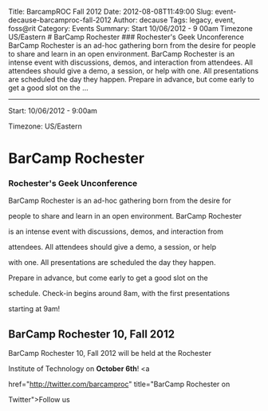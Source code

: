 Title: BarcampROC Fall 2012
Date: 2012-08-08T11:49:00
Slug: event-decause-barcamproc-fall-2012
Author: decause
Tags: legacy, event, foss@rit
Category: Events
Summary: Start  10/06/2012 - 9 00am  Timezone  US/Eastern  # BarCamp Rochester  ### Rochester's Geek Unconference  BarCamp Rochester is an ad-hoc gathering born from the desire for  people to share and learn in an open environment. BarCamp Rochester  is an intense event with discussions, demos, and interaction from  attendees. All attendees should give a demo, a session, or help  with one. All presentations are scheduled the day they happen.  Prepare in advance, but come early to get a good slot on the   ... 

---
Start: 10/06/2012 - 9:00am

Timezone: US/Eastern

# BarCamp Rochester

### Rochester's Geek Unconference

BarCamp Rochester is an ad-hoc gathering born from the desire for

people to share and learn in an open environment. BarCamp Rochester

is an intense event with discussions, demos, and interaction from

attendees. All attendees should give a demo, a session, or help

with one. All presentations are scheduled the day they happen.

Prepare in advance, but come early to get a good slot on the

schedule. Check-in begins around 8am, with the first presentations

starting at 9am!

## BarCamp Rochester 10, Fall 2012

BarCamp Rochester 10, Fall 2012 will be held at the Rochester

Institute of Technology on **October 6th**! <a

href="http://twitter.com/barcamproc" title="BarCamp Rochester on

Twitter">Follow us

